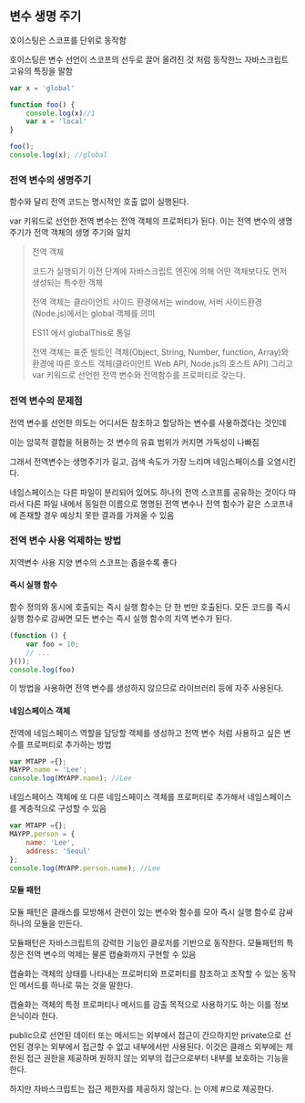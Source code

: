 ## 변수 생명 주기

호이스팅은 스코프를 단위로 동작함

호이스팅은 변수 선언이 스코프의 선두로 끌어 올려진 것 처럼 동작한느 자바스크립트 고유의 특징을 말함

```javascript
var x = 'global'

function foo() {
	console.log(x)//1
	var x = 'local'
}

foo();
console.log(x); //global	
```



### 전역 변수의 생명주기

함수와 달리 전역 코드는 명시적인 호출 없이 실행된다. 

var 키워드로 선언한 전역 변수는 전역 객체의 프로퍼티가 된다. 이는 전역 변수의 생명주기가 전역 객체의 생명 주기와 일치



> 전역 객체
>
> 코드가 실행되기 이전 단계에 자바스크립트 엔진에 의해 어떤 객체보다도 먼저 생성되는 특수한 객체
>
> 전역 객체는 클라이언트 사이드 환경에서는 window, 서버 사이드환경(Node.js)에서는 global 객체를 의미
>
> ES11 에서 globalThis로 통일
>
> 전역 객체는 표준 빌트인 객체(Object, String, Number, function, Array)와 환경에 따른 호스트 객체(클라이언트 Web API, Node.js의 호스트 API) 그리고 var 키워드로 선언한 전역 변수와 전역함수를 프로퍼티로 갖는다.



### 전역 변수의 문제점

전역 변수를 선언한 의도는 어디서든 참조하고 할당하는 변수를 사용하겠다는 것인데

이는 암묵적 결합을 허용하는 것 변수의 유효 범위가 커지면 가독성이 나빠짐

그래서 전역변수는 생명주기가 길고, 검색 속도가 가장 느리며 네임스페이스를 오염시킨다.

네임스페이스는 다른 파일이 분리되어 있어도 하나의 전역 스코프를 공유하는 것이다 따라서 다른 파일 내에서 동일한 이름으로 명명된 전역 변수나 전역 함수가 같은 스코프내에 존재할 경우 예상치 못한 결과를 가져올 수 있음



### 전역 변수 사용 억제하는 방법

지역변수 사용 지양 변수의 스코프는 좁을수록 좋다



#### 즉시 실행 함수

함수 정의와 동시에 호출되는 즉시 실행 함수는 단 한 번만 호출된다. 모든 코드를 즉시 실행 함수로 감싸면 모든 변수는 즉시 실행 함수의 지역 변수가 된다.

```javascript
(function () {
	var foo = 10;
	// ...
}());
console.log(foo) 
```

이 방법을 사용하면 전역 변수를 생성하지 않으므로 라이브러리 등에 자주 사용된다.



#### 네임스페이스 객체

전역에 네임스페이스 역할을 담당할 객체를 생성하고 전역 변수 처럼 사용하고 싶은 변수를 프로퍼티로 추가하는 방법

```javascript
var MTAPP ={};
MAYPP.name = 'Lee';
console.log(MYAPP.name); //Lee
```

네임스페이스 객체에 또 다른 네임스페이스 객체를 프로퍼티로 추가해서 네임스페이스를 계층적으로 구성할 수 있음



```javascript
var MTAPP ={};
MAYPP.person = {
	name: 'Lee',
	address: 'Seoul'
};
console.log(MYAPP.person.name); //Lee
```



#### 모듈 패턴

모듈 패턴은 클래스를 모방해서 관련이 있는 변수와 함수를 모아 즉시 실행 함수로 감싸 하나의 모듈을 만든다.

모듈패턴은 자바스크립트의 강력한 기능인 클로저를 기반으로 동작한다. 모듈패턴의 특징은 전역 변수의 억제는 물론 캡슐화까지 구현할 수 있음

캡슐화는 객체의 상태를 나타내는 프로퍼티와 프로퍼티를 참조하고 조작할 수 있는 동작인 메서드를 하나로 묶는 것을 말한다.

캡슐화는 객체의 특정 프로퍼티나 메서드를 감출 목적으로 사용하기도 하는 이를 정보 은닉이라 한다.



public으로 선언된 데이터 또는 메서드는 외부에서 접근이 간으하지만 private으로 선언된 경우는 외부에서 접근할 수 없고 내부에서만 사용된다. 이것은 클래스 외부에는 제한된 접근 권한을 제공하며 원하지 않는 외부의 접근으로부터 내부를 보호하는 기능을 한다.

하지만 자바스크립트는 접근 제한자를 제공하지 않는다. 는 이제 #으로 제공한다.



